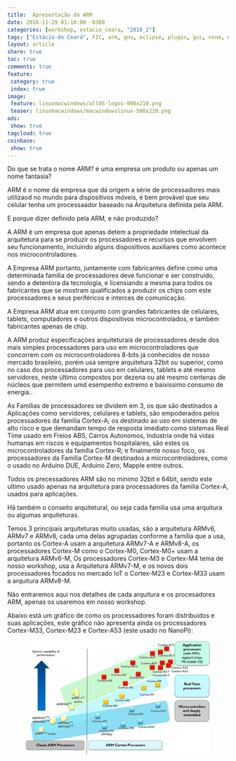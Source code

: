 ```yaml
---
title:  Apresentação da ARM
date: 2016-11-29 01:10:00 -0300
categories: [workshop, estacio_ceara, "2016_2"]
tags: ["Estácio do Ceará", FIC, arm, gnu, eclipse, plugin, gcc, none, eabi, Workshop, Apresentação]
layout: article
share: true
toc: true
comments: true
feature:
 category: true
 index: true
image:
 feature: linuxmacwindows/allOS-logos-900x210.png
 teaser: linuxmacwindows/macwindowslinux-500x210.png
ads: 
 show: true
tagcloud: true
coinbase:
 show: true
---
```


Do que se trata o nome ARM? é uma empresa um produto ou apenas um nome fantasia?

<!--more-->

ARM é o nome da empresa que dá origem a série de processadores mais utilizaod no mundo para dispositivos móveis, é bem provável que seu celular tenha um processaador baseado na Arquitetura definida pela ARM.

E porque dizer definido pela ARM, e não produzido?

A ARM é um empresa que apenas detem a propriedade intelectual da arquitetura para se produzir os processadores e recursos que envolvem seu funcionamento, incluindo alguns dispositivos auxiliares como acontece nos microcontroladores.

A Empresa ARM portanto, juntamente com fabricantes define como uma determinada família de processadores deve funcionar e ser construido, sendo a detentora da tecnologia, e licensiando a mesma para todos os fabricantes que se mostram qualificados a produzir os chips com este processadores e seus periféricos e interces de comunicação.

A Empresa ARM atua em conjunto com grandes fabricantes de celulares, tablets, computadores e outros dispositivos microcontrolados, e também fabricantes apenas de chip.

A ARM produz especificações arquiteturais de processadores desde dos mais simples processadores para uso em microcontroladores que concorrem com os microcontroladores 8-bits já conhecidos de nosso mercado brasileiro, porém usa sempre arquitetura 32bit ou superior, como no caso dos processadores para uso em celulares, tablets e até mesmo servidores, neste último compostos por dezena ou até mesmo centenas de núcleos que permitem umd esempenho extremo e baixissimo consumo de energia..

As Famílias de processadores se dividem em 3, os que são destinados a Aplicações como servidores, celulares e tablets, são empoderados pelos processadores da família Cortex-A; os destinado ao uso em sistemas de alto risco e que demandam tempo de resposta imediato como sistemas Real Time usado em Freios ABS, Carros Autonomos, Industria onde há vidas humanas em riscos e equipamentos hospitalares, são estes os microcontroladores da família Cortex-R; e finalmente nosso foco, os processadores da Família Cortex-M destinados a microcontroladores, como o usado no Arduino DUE, Arduino Zero, Mapple entre outros.

Todos os precessadores ARM são no mínimo 32bit e 64bit, sendo este ultimo usado apenas na arquitetura para processadores da familia Cortex-A, usados para aplicações.

Há também o conseito arquitetural, ou seja cada familia usa uma arquitura ou algumas arquiteturas.

Temos 3 principais arquiteturas muito usadas, são a arquitetura ARMv6, ARMv7 e ARMv8, cada uma delas agrupadas conforme a família que a usa, portanto os Cortex-A usam a arquitetura ARMv7-A e ARMv8-A, os processadores Cortex-M como o Cortex-M0, Cortex-M0+ usam a arquitetura ARMv6-M, Os processadores Cortex-M3 e Cortex-M4 tema de nosso workshop, usa a Arquitetura ARMv7-M, e os novos dois processadores focados no mercado IoT o Cortex-M23 e Cortex-M33 usam a arquitura ARMv8-M.

Não entraremos aqui nos detalhes de cada arquitura e os procesadores ARM, apenas os usaremos em nosso workshop.

Abaixo está um gráfico de como os processadores foram distribuidos e suas aplicações, este gráfico não apresenta ainda os processadores Cortex-M33, Cortex-M23 e Cortex-A53 (este usado no NanoPi):

<figure>
<img src="/images/arm/processadores-arm-performance-vs-aplicacao.png"></img>
<figcapture></figcapture>
</figure>
